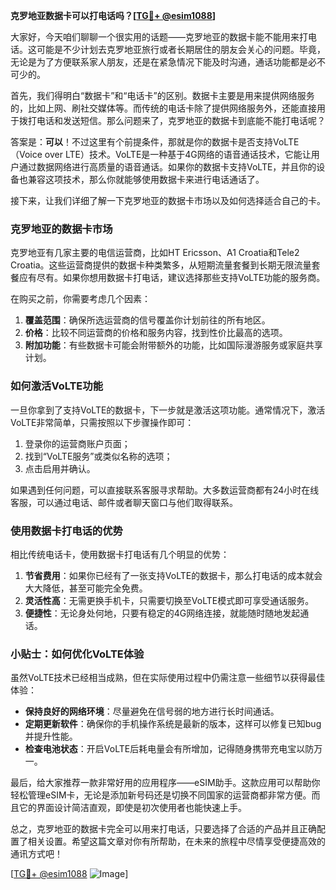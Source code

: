 **克罗地亚数据卡可以打电话吗？[[TG💪+ @esim1088](https://t.me/s/esim1088)]**

大家好，今天咱们聊聊一个很实用的话题——克罗地亚的数据卡能不能用来打电话。这可能是不少计划去克罗地亚旅行或者长期居住的朋友会关心的问题。毕竟，无论是为了方便联系家人朋友，还是在紧急情况下能及时沟通，通话功能都是必不可少的。

首先，我们得明白“数据卡”和“电话卡”的区别。数据卡主要是用来提供网络服务的，比如上网、刷社交媒体等。而传统的电话卡除了提供网络服务外，还能直接用于拨打电话和发送短信。那么问题来了，克罗地亚的数据卡到底能不能打电话呢？

答案是：**可以**！不过这里有个前提条件，那就是你的数据卡是否支持VoLTE（Voice over LTE）技术。VoLTE是一种基于4G网络的语音通话技术，它能让用户通过数据网络进行高质量的语音通话。如果你的数据卡支持VoLTE，并且你的设备也兼容这项技术，那么你就能够使用数据卡来进行电话通话了。

接下来，让我们详细了解一下克罗地亚的数据卡市场以及如何选择适合自己的卡。

### 克罗地亚的数据卡市场

克罗地亚有几家主要的电信运营商，比如HT Ericsson、A1 Croatia和Tele2 Croatia。这些运营商提供的数据卡种类繁多，从短期流量套餐到长期无限流量套餐应有尽有。如果你想用数据卡打电话，建议选择那些支持VoLTE功能的服务商。

在购买之前，你需要考虑几个因素：

1. **覆盖范围**：确保所选运营商的信号覆盖你计划前往的所有地区。
2. **价格**：比较不同运营商的价格和服务内容，找到性价比最高的选项。
3. **附加功能**：有些数据卡可能会附带额外的功能，比如国际漫游服务或家庭共享计划。

### 如何激活VoLTE功能

一旦你拿到了支持VoLTE的数据卡，下一步就是激活这项功能。通常情况下，激活VoLTE非常简单，只需按照以下步骤操作即可：

1. 登录你的运营商账户页面；
2. 找到“VoLTE服务”或类似名称的选项；
3. 点击启用并确认。

如果遇到任何问题，可以直接联系客服寻求帮助。大多数运营商都有24小时在线客服，可以通过电话、邮件或者聊天窗口与他们取得联系。

### 使用数据卡打电话的优势

相比传统电话卡，使用数据卡打电话有几个明显的优势：

1. **节省费用**：如果你已经有了一张支持VoLTE的数据卡，那么打电话的成本就会大大降低，甚至可能完全免费。
2. **灵活性高**：无需更换手机卡，只需要切换至VoLTE模式即可享受通话服务。
3. **便捷性**：无论身处何地，只要有稳定的4G网络连接，就能随时随地发起通话。

### 小贴士：如何优化VoLTE体验

虽然VoLTE技术已经相当成熟，但在实际使用过程中仍需注意一些细节以获得最佳体验：

- **保持良好的网络环境**：尽量避免在信号弱的地方进行长时间通话。
- **定期更新软件**：确保你的手机操作系统是最新的版本，这样可以修复已知bug并提升性能。
- **检查电池状态**：开启VoLTE后耗电量会有所增加，记得随身携带充电宝以防万一。

最后，给大家推荐一款非常好用的应用程序——eSIM助手。这款应用可以帮助你轻松管理eSIM卡，无论是添加新号码还是切换不同国家的运营商都非常方便。而且它的界面设计简洁直观，即使是初次使用者也能快速上手。

总之，克罗地亚的数据卡完全可以用来打电话，只要选择了合适的产品并且正确配置了相关设置。希望这篇文章对你有所帮助，在未来的旅程中尽情享受便捷高效的通讯方式吧！

[[TG💪+ @esim1088](https://t.me/s/esim1088) ![Image](https://i.postimg.cc/4NQfJmqS/Snipaste-2025-05-13-00-14-12.png)]